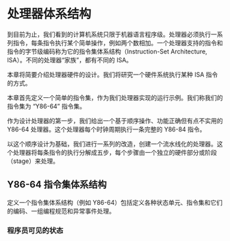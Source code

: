 # 处理器体系结构

到目前为止，我们看到的计算机系统只限于机器语言程序级。处理器必须执行一系列指令，每条指令执行某个简单操作，例如两个数相加。一个处理器支持的指令和指令的字节级编码称为它的指令集体系结构（Instruction-Set Architecture, ISA）。不同的处理器“家族”，都有不同的 ISA。

本章将简要介绍处理器硬件的设计。我们将研究一个硬件系统执行某种 ISA 指令的方式。

本章首先定义一个简单的指令集，作为我们处理器实现的运行示例。我们称我们的指令集为 “Y86-64” 指令集。

作为设计处理器的第一步，我们给出一个基于顺序操作、功能正确但有点不实用的 Y86-64 处理器。这个处理器每个时钟周期执行一条完整的 Y86-84 指令。

以这个顺序设计为基础，我们进行一系列的改造，创建一个流水线化的处理器。这个处理器将每条指令的执行分解成五步，每个步骤由一个独立的硬件部分或阶段（stage）来处理。


## Y86-64 指令集体系结构

定义一个指令集体系结构（例如 Y86-64）包括定义各种状态单元、指令集和它们的编码、一组编程规范和异常事件处理。

### 程序员可见的状态

